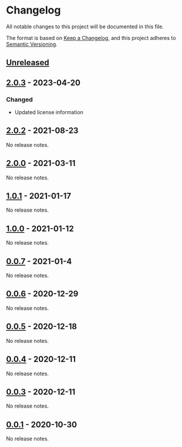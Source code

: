 # Changelog

All notable changes to this project will be documented in this file.

The format is based on [Keep a Changelog](https://keepachangelog.com/en/1.0.0/),
and this project adheres to [Semantic Versioning](https://semver.org/spec/v2.0.0.html).

## [Unreleased]

## [2.0.3] - 2023-04-20

### Changed
- Updated license information

## [2.0.2] - 2021-08-23

No release notes.

## [2.0.0] - 2021-03-11

No release notes.

## [1.0.1] - 2021-01-17

No release notes.

## [1.0.0] - 2021-01-12

No release notes.

## [0.0.7] - 2021-01-4

No release notes.

## [0.0.6] - 2020-12-29

No release notes.

## [0.0.5] - 2020-12-18

No release notes.

## [0.0.4] - 2020-12-11

No release notes.

## [0.0.3] - 2020-12-11

No release notes.

## [0.0.1] - 2020-10-30

No release notes.

[unreleased]: https://github.com/saasquatch/stencil-hooks/compare/@saasquatch%2Fstencil-hooks@2.0.3...HEAD
[2.0.3]: https://github.com/saasquatch/stencil-hooks/releases/tag/%40saasquatch%2Fstencil-hooks%402.0.3
[2.0.2]: https://github.com/saasquatch/stencil-hooks/releases/tag/%40saasquatch%2Fstencil-hooks%402.0.2
[2.0.0]: https://github.com/saasquatch/stencil-hooks/releases/tag/v2.0.0
[1.0.1]: https://github.com/saasquatch/stencil-hooks/releases/tag/v1.0.1
[1.0.0]: https://github.com/saasquatch/stencil-hooks/releases/tag/v1.0.0
[0.0.7]: https://github.com/saasquatch/stencil-hooks/releases/tag/v0.0.7
[0.0.6]: https://github.com/saasquatch/stencil-hooks/releases/tag/v0.0.6
[0.0.5]: https://github.com/saasquatch/stencil-hooks/releases/tag/v0.0.5
[0.0.4]: https://github.com/saasquatch/stencil-hooks/releases/tag/v0.0.4
[0.0.3]: https://github.com/saasquatch/stencil-hooks/releases/tag/v0.0.3
[0.0.1]: https://github.com/saasquatch/stencil-hooks/releases/tag/v0.0.1